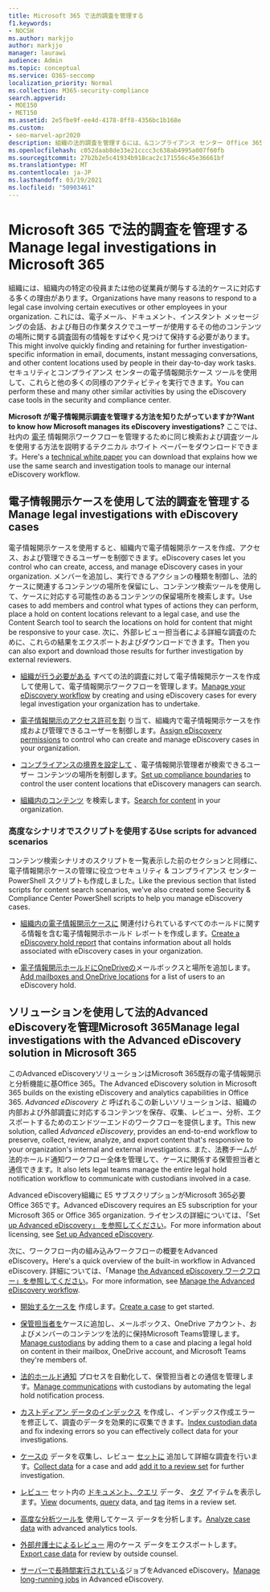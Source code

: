 ```yaml
---
title: Microsoft 365 で法的調査を管理する
f1.keywords:
- NOCSH
ms.author: markjjo
author: markjjo
manager: laurawi
audience: Admin
ms.topic: conceptual
ms.service: O365-seccomp
localization_priority: Normal
ms.collection: M365-security-compliance
search.appverid:
- MOE150
- MET150
ms.assetid: 2e5fbe9f-ee4d-4178-8ff8-4356bc1b168e
ms.custom:
- seo-marvel-apr2020
description: 組織の法的調査を管理するには、&コンプライアンス センター Office 365電子情報開示ケースを使用します。
ms.openlocfilehash: c052daab8de33e21cccc3c638ab4995a007f60fb
ms.sourcegitcommit: 27b2b2e5c41934b918cac2c171556c45e36661bf
ms.translationtype: MT
ms.contentlocale: ja-JP
ms.lasthandoff: 03/19/2021
ms.locfileid: "50903461"
---
```

# <a name="manage-legal-investigations-in-microsoft-365"></a><span data-ttu-id="2e798-103">Microsoft 365 で法的調査を管理する</span><span class="sxs-lookup"><span data-stu-id="2e798-103">Manage legal investigations in Microsoft 365</span></span>

<span data-ttu-id="2e798-104">組織には、組織内の特定の役員または他の従業員が関与する法的ケースに対応する多くの理由があります。</span><span class="sxs-lookup"><span data-stu-id="2e798-104">Organizations have many reasons to respond to a legal case involving certain executives or other employees in your organization.</span></span> <span data-ttu-id="2e798-105">これには、電子メール、ドキュメント、インスタント メッセージングの会話、および毎日の作業タスクでユーザーが使用するその他のコンテンツの場所に関する調査固有の情報をすばやく見つけて保持する必要があります。</span><span class="sxs-lookup"><span data-stu-id="2e798-105">This might involve quickly finding and retaining for further investigation-specific information in email, documents, instant messaging conversations, and other content locations used by people in their day-to-day work tasks.</span></span> <span data-ttu-id="2e798-106">セキュリティとコンプライアンス センターの電子情報開示ケース ツールを使用して、これらと他の多くの同様のアクティビティを実行できます。</span><span class="sxs-lookup"><span data-stu-id="2e798-106">You can perform these and many other similar activities by using the eDiscovery case tools in the security and compliance center.</span></span>
  
<span data-ttu-id="2e798-107">**Microsoft が電子情報開示調査を管理する方法を知りたがっていますか?**</span><span class="sxs-lookup"><span data-stu-id="2e798-107">**Want to know how Microsoft manages its eDiscovery investigations?**</span></span> <span data-ttu-id="2e798-108">ここでは、社内の [電子](https://go.microsoft.com/fwlink/?linkid=852161) 情報開示ワークフローを管理するために同じ検索および調査ツールを使用する方法を説明するテクニカル ホワイト ペーパーをダウンロードできます。</span><span class="sxs-lookup"><span data-stu-id="2e798-108">Here's a [technical white paper](https://go.microsoft.com/fwlink/?linkid=852161) you can download that explains how we use the same search and investigation tools to manage our internal eDiscovery workflow.</span></span>

## <a name="manage-legal-investigations-with-ediscovery-cases"></a><span data-ttu-id="2e798-109">電子情報開示ケースを使用して法的調査を管理する</span><span class="sxs-lookup"><span data-stu-id="2e798-109">Manage legal investigations with eDiscovery cases</span></span>

<span data-ttu-id="2e798-110">電子情報開示ケースを使用すると、組織内で電子情報開示ケースを作成、アクセス、および管理できるユーザーを制御できます。</span><span class="sxs-lookup"><span data-stu-id="2e798-110">eDiscovery cases let you control who can create, access, and manage eDiscovery cases in your organization.</span></span> <span data-ttu-id="2e798-111">メンバーを追加し、実行できるアクションの種類を制御し、法的ケースに関連するコンテンツの場所を保留にし、コンテンツ検索ツールを使用して、ケースに対応する可能性のあるコンテンツの保留場所を検索します。</span><span class="sxs-lookup"><span data-stu-id="2e798-111">Use cases to add members and control what types of actions they can perform, place a hold on content locations relevant to a legal case, and use the Content Search tool to search the locations on hold for content that might be responsive to your case.</span></span> <span data-ttu-id="2e798-112">次に、外部レビュー担当者による詳細な調査のために、これらの結果をエクスポートおよびダウンロードできます。</span><span class="sxs-lookup"><span data-stu-id="2e798-112">Then you can also export and download those results for further investigation by external reviewers.</span></span>
  
- <span data-ttu-id="2e798-113">[組織が行う必要がある](./get-started-core-ediscovery.md) すべての法的調査に対して電子情報開示ケースを作成して使用して、電子情報開示ワークフローを管理します。</span><span class="sxs-lookup"><span data-stu-id="2e798-113">[Manage your eDiscovery workflow](./get-started-core-ediscovery.md) by creating and using eDiscovery cases for every legal investigation your organization has to undertake.</span></span>

- <span data-ttu-id="2e798-114">[電子情報開示のアクセス許可を割](assign-ediscovery-permissions.md) り当て、組織内で電子情報開示ケースを作成および管理できるユーザーを制御します。</span><span class="sxs-lookup"><span data-stu-id="2e798-114">[Assign eDiscovery permissions](assign-ediscovery-permissions.md) to control who can create and manage eDiscovery cases in your organization.</span></span>

- <span data-ttu-id="2e798-115">[コンプライアンスの境界を設定して](set-up-compliance-boundaries.md) 、電子情報開示管理者が検索できるユーザー コンテンツの場所を制御します。</span><span class="sxs-lookup"><span data-stu-id="2e798-115">[Set up compliance boundaries](set-up-compliance-boundaries.md) to control the user content locations that eDiscovery managers can search.</span></span>

- <span data-ttu-id="2e798-116">[組織内のコンテンツ](search-for-content.md) を検索します。</span><span class="sxs-lookup"><span data-stu-id="2e798-116">[Search for content](search-for-content.md) in your organization.</span></span>

### <a name="use-scripts-for-advanced-scenarios"></a><span data-ttu-id="2e798-117">高度なシナリオでスクリプトを使用する</span><span class="sxs-lookup"><span data-stu-id="2e798-117">Use scripts for advanced scenarios</span></span>

<span data-ttu-id="2e798-118">コンテンツ検索シナリオのスクリプトを一覧表示した前のセクションと同様に、電子情報開示ケースの管理に役立つセキュリティ & コンプライアンス センター PowerShell スクリプトも作成しました。</span><span class="sxs-lookup"><span data-stu-id="2e798-118">Like the previous section that listed scripts for content search scenarios, we've also created some Security & Compliance Center PowerShell scripts to help you manage eDiscovery cases.</span></span>
  
- <span data-ttu-id="2e798-119">[組織内の電子情報開示ケースに](create-a-report-on-holds-in-ediscovery-cases.md) 関連付けられているすべてのホールドに関する情報を含む電子情報開示ホールド レポートを作成します。</span><span class="sxs-lookup"><span data-stu-id="2e798-119">[Create a eDiscovery hold report](create-a-report-on-holds-in-ediscovery-cases.md) that contains information about all holds associated with eDiscovery cases in your organization.</span></span>

- <span data-ttu-id="2e798-120">[電子情報開示ホールドにOneDriveの](use-a-script-to-add-users-to-a-hold-in-ediscovery.md)メールボックスと場所を追加します。</span><span class="sxs-lookup"><span data-stu-id="2e798-120">[Add mailboxes and OneDrive locations](use-a-script-to-add-users-to-a-hold-in-ediscovery.md) for a list of users to an eDiscovery hold.</span></span>
  
## <a name="manage-legal-investigations-with-the-advanced-ediscovery-solution-in-microsoft-365"></a><span data-ttu-id="2e798-121">ソリューションを使用して法的Advanced eDiscoveryを管理Microsoft 365</span><span class="sxs-lookup"><span data-stu-id="2e798-121">Manage legal investigations with the Advanced eDiscovery solution in Microsoft 365</span></span>

<span data-ttu-id="2e798-122">このAdvanced eDiscoveryソリューションはMicrosoft 365既存の電子情報開示と分析機能に基Office 365。</span><span class="sxs-lookup"><span data-stu-id="2e798-122">The Advanced eDiscovery solution in Microsoft 365 builds on the existing eDiscovery and analytics capabilities in Office 365.</span></span> <span data-ttu-id="2e798-123">*Advanced eDiscovery と* 呼ばれるこの新しいソリューションは、組織の内部および外部調査に対応するコンテンツを保存、収集、レビュー、分析、エクスポートするためのエンドツーエンドのワークフローを提供します。</span><span class="sxs-lookup"><span data-stu-id="2e798-123">This new solution, called *Advanced eDiscovery*, provides an end-to-end workflow to preserve, collect, review, analyze, and export content that's responsive to your organization's internal and external investigations.</span></span> <span data-ttu-id="2e798-124">また、法務チームが法的ホールド通知ワークフロー全体を管理して、ケースに関係する保管担当者と通信できます。</span><span class="sxs-lookup"><span data-stu-id="2e798-124">It also lets legal teams manage the entire legal hold notification workflow to communicate with custodians involved in a case.</span></span>

<span data-ttu-id="2e798-125">Advanced eDiscovery組織に E5 サブスクリプションがMicrosoft 365必要Office 365です。</span><span class="sxs-lookup"><span data-stu-id="2e798-125">Advanced eDiscovery requires an E5 subscription for your Microsoft 365 or Office 365 organization.</span></span> <span data-ttu-id="2e798-126">ライセンスの詳細については、「Set [up Advanced eDiscovery」 を参照してください](get-started-with-advanced-ediscovery.md#step-1-verify-and-assign-appropriate-licenses)。</span><span class="sxs-lookup"><span data-stu-id="2e798-126">For more information about licensing, see [Set up Advanced eDiscovery](get-started-with-advanced-ediscovery.md#step-1-verify-and-assign-appropriate-licenses).</span></span>

<span data-ttu-id="2e798-127">次に、ワークフロー内の組み込みワークフローの概要をAdvanced eDiscovery。</span><span class="sxs-lookup"><span data-stu-id="2e798-127">Here's a quick overview of the built-in workflow in Advanced eDiscovery.</span></span> <span data-ttu-id="2e798-128">詳細については、「Manage [the Advanced eDiscovery ワークフロー」を参照してください](create-and-manage-advanced-ediscoveryv2-case.md#manage-the-workflow)。</span><span class="sxs-lookup"><span data-stu-id="2e798-128">For more information, see [Manage the Advanced eDiscovery workflow](create-and-manage-advanced-ediscoveryv2-case.md#manage-the-workflow).</span></span>

- <span data-ttu-id="2e798-129">[開始するケースを](create-and-manage-advanced-ediscoveryv2-case.md#create-a-case) 作成します。</span><span class="sxs-lookup"><span data-stu-id="2e798-129">[Create a case](create-and-manage-advanced-ediscoveryv2-case.md#create-a-case) to get started.</span></span>

- <span data-ttu-id="2e798-130">[保管担当者を](managing-custodians.md)ケースに追加し、メールボックス、OneDrive アカウント、およびメンバーのコンテンツを法的に保持Microsoft Teams管理します。</span><span class="sxs-lookup"><span data-stu-id="2e798-130">[Manage custodians](managing-custodians.md) by adding them to a case and placing a legal hold on content in their mailbox, OneDrive account, and Microsoft Teams they're members of.</span></span>

- <span data-ttu-id="2e798-131">[法的ホールド通知](managing-custodian-communications.md) プロセスを自動化して、保管担当者との通信を管理します。</span><span class="sxs-lookup"><span data-stu-id="2e798-131">[Manage communications](managing-custodian-communications.md) with custodians by automating the legal hold notification process.</span></span>

- <span data-ttu-id="2e798-132">[カストディアン データのインデックス](processing-data-for-case.md) を作成し、インデックス作成エラーを修正して、調査のデータを効果的に収集できます。</span><span class="sxs-lookup"><span data-stu-id="2e798-132">[Index custodian data](processing-data-for-case.md) and fix indexing errors so you can effectively collect data for your investigations.</span></span>

- <span data-ttu-id="2e798-133">[ケースの](collecting-data-for-ediscovery.md) データを収集し、レビュー [セットに](collecting-data-for-ediscovery.md#add-search-results-to-a-review-set) 追加して詳細な調査を行います。</span><span class="sxs-lookup"><span data-stu-id="2e798-133">[Collect data](collecting-data-for-ediscovery.md) for a case and add [add it to a review set](collecting-data-for-ediscovery.md#add-search-results-to-a-review-set) for further investigation.</span></span>

- <span data-ttu-id="2e798-134">[レビュー](view-documents-in-review-set.md) セット内の [ドキュメント、クエリ](review-set-search.md) データ、 [タグ](tagging-documents.md) アイテムを表示します。</span><span class="sxs-lookup"><span data-stu-id="2e798-134">[View](view-documents-in-review-set.md) documents, [query](review-set-search.md) data, and [tag](tagging-documents.md) items in a review set.</span></span>

- <span data-ttu-id="2e798-135">[高度な分析ツールを](analyzing-data-in-review-set.md) 使用してケース データを分析します。</span><span class="sxs-lookup"><span data-stu-id="2e798-135">[Analyze case data](analyzing-data-in-review-set.md) with advanced analytics tools.</span></span>

- <span data-ttu-id="2e798-136">[外部弁護士によるレビュー](exporting-data-ediscover20.md) 用のケース データをエクスポートします。</span><span class="sxs-lookup"><span data-stu-id="2e798-136">[Export case data](exporting-data-ediscover20.md) for review by outside counsel.</span></span>

- <span data-ttu-id="2e798-137">[サーバーで長時間実行されている](managing-jobs-ediscovery20.md)ジョブをAdvanced eDiscovery。</span><span class="sxs-lookup"><span data-stu-id="2e798-137">[Manage long-running jobs](managing-jobs-ediscovery20.md) in Advanced eDiscovery.</span></span>